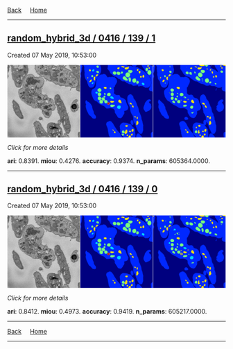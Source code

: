
[Back](..)&nbsp;&nbsp;&nbsp;&nbsp;&nbsp;[Home](https://leapmanlab.github.io/snapshots)

---

<div class="summary"><a href="1"><h2>random_hybrid_3d / 0416 / 139 / 1</h2></a><p>Created 07 May 2019, 10:53:00
</p><a href="1"><img src="1/media/summary.png" align="center"></a><p>
<i>Click for more details</i>
</p></div>

**ari**: 0.8391. **miou**: 0.4276. **accuracy**: 0.9374. **n_params**: 605364.0000. 

---

<div class="summary"><a href="0"><h2>random_hybrid_3d / 0416 / 139 / 0</h2></a><p>Created 07 May 2019, 10:53:00
</p><a href="0"><img src="0/media/summary.png" align="center"></a><p>
<i>Click for more details</i>
</p></div>

**ari**: 0.8412. **miou**: 0.4973. **accuracy**: 0.9419. **n_params**: 605217.0000. 

---

[Back](..)&nbsp;&nbsp;&nbsp;&nbsp;&nbsp;[Home](https://leapmanlab.github.io/snapshots)

---